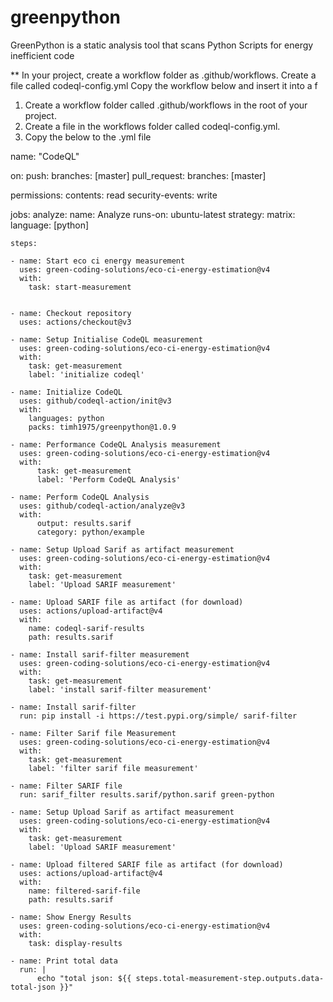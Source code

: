 ﻿# greenpython

GreenPython is a static analysis tool that scans Python Scripts for energy inefficient code

** In your project, create a workflow folder as .github/workflows. Create a file called codeql-config.yml Copy the workflow below and insert it into a f
1.  Create a workflow folder called .github/workflows in the root of your project.
2.  Create a file in the workflows folder called codeql-config.yml.
3.  Copy the below to the .yml file

name: "CodeQL"

on:
  push:
    branches: [master]
  pull_request:
    branches: [master]

permissions:
  contents: read
  security-events: write



jobs:
  analyze:
    name: Analyze
    runs-on: ubuntu-latest
    strategy:
      matrix:
        language: [python]

    steps:

    - name: Start eco ci energy measurement
      uses: green-coding-solutions/eco-ci-energy-estimation@v4
      with:
        task: start-measurement

    
    - name: Checkout repository
      uses: actions/checkout@v3

    - name: Setup Initialise CodeQL measurement
      uses: green-coding-solutions/eco-ci-energy-estimation@v4
      with:
        task: get-measurement
        label: 'initialize codeql'  

    - name: Initialize CodeQL
      uses: github/codeql-action/init@v3
      with:
        languages: python
        packs: timh1975/greenpython@1.0.9
    
    - name: Performance CodeQL Analysis measurement
      uses: green-coding-solutions/eco-ci-energy-estimation@v4
      with:
          task: get-measurement
          label: 'Perform CodeQL Analysis'  

    - name: Perform CodeQL Analysis
      uses: github/codeql-action/analyze@v3
      with:
          output: results.sarif 
          category: python/example

    - name: Setup Upload Sarif as artifact measurement
      uses: green-coding-solutions/eco-ci-energy-estimation@v4
      with:
        task: get-measurement
        label: 'Upload SARIF measurement'       
         
    - name: Upload SARIF file as artifact (for download)
      uses: actions/upload-artifact@v4
      with:
        name: codeql-sarif-results
        path: results.sarif  

    - name: Install sarif-filter measurement
      uses: green-coding-solutions/eco-ci-energy-estimation@v4
      with:
        task: get-measurement
        label: 'install sarif-filter measurement'      
 
    - name: Install sarif-filter
      run: pip install -i https://test.pypi.org/simple/ sarif-filter

    - name: Filter Sarif file Measurement
      uses: green-coding-solutions/eco-ci-energy-estimation@v4
      with:
        task: get-measurement
        label: 'filter sarif file measurement'

    - name: Filter SARIF file
      run: sarif_filter results.sarif/python.sarif green-python

    - name: Setup Upload Sarif as artifact measurement
      uses: green-coding-solutions/eco-ci-energy-estimation@v4
      with:
        task: get-measurement
        label: 'Upload SARIF measurement'      

    - name: Upload filtered SARIF file as artifact (for download)
      uses: actions/upload-artifact@v4
      with:
        name: filtered-sarif-file
        path: results.sarif

    - name: Show Energy Results
      uses: green-coding-solutions/eco-ci-energy-estimation@v4
      with:
        task: display-results

    - name: Print total data
      run: |
          echo "total json: ${{ steps.total-measurement-step.outputs.data-total-json }}"    



